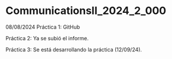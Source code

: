 # CommunicationsII_2024_2_000
08/08/2024
Práctica 1: GitHub

Práctica 2: Ya se subió el informe.

Práctica 3: Se está desarrollando la práctica (12/09/24).

